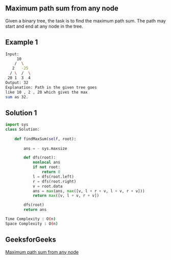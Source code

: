 ## Maximum path sum from any node
Given a binary tree, the task is to find the maximum path sum. The path may start and end at any node in the tree. 

   
## Example 1


```bash
Input:
     10
    /  \
   2   -25
  / \  /  \
 20 1  3  4
Output: 32
Explanation: Path in the given tree goes
like 10 , 2 , 20 which gives the max
sum as 32.


```

## Solution 1 

```Python
import sys
class Solution:
   
    def findMaxSum(self, root): 
        
        ans = - sys.maxsize

        def dfs(root):
            nonlocal ans
            if not root:
                return 0
            l = dfs(root.left)
            r = dfs(root.right)
            v = root.data
            ans = max(ans, max([v, l + r + v, l + v, r + v]))
            return max([v, l + v, r + v])

        dfs(root)
        return ans
```
```bash
Time Complexity : O(n)
Space Complexity : O(n)
```
## GeeksforGeeks

[Maximum path sum from any node](https://practice.geeksforgeeks.org/problems/maximum-path-sum-from-any-node/1?page=1&difficulty[]=1&difficulty[]=2&company[]=Google&category[]=Tree&sortBy=submissions)
